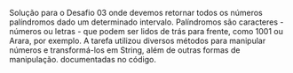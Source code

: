 Solução para o Desafio 03 onde devemos retornar todos os números palíndromos dado um determinado intervalo.
Palíndromos são caracteres - números ou letras - que podem ser lidos de trás para frente, como 1001 ou Arara, por exemplo.
A tarefa utilizou diversos métodos para manipular números e transformá-los em String, além de outras formas de manipulação.
documentadas no código.